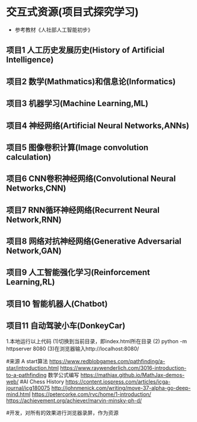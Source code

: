 # 交互式资源(项目式探究学习)
- 参考教材《人社部人工智能初步》
## 项目1 人工历史发展历史(History of Artificial Intelligence)
## 项目2 数学(Mathmatics)和信息论(Informatics)
## 项目3 机器学习(Machine Learning,ML)
## 项目4 神经网络(Artificial Neural Networks,ANNs)
## 项目5 图像卷积计算(Image convolution calculation)
## 项目6 CNN卷积神经网络(Convolutional Neural Networks,CNN)
## 项目7 RNN循环神经网络(Recurrent Neural Network,RNN)
## 项目8 网络对抗神经网络(Generative Adversarial Network,GAN)
## 项目9 人工智能强化学习(Reinforcement Learning,RL)
## 项目10 智能机器人(Chatbot)
## 项目11 自动驾驶小车(DonkeyCar)

1.本地运行以上代码
(1)切换到当前目录，即index.html所在目录
(2) python -m httpserver 8080
(3)在浏览器输入http://localhost:8080/

#来源
A start算法
https://www.redblobgames.com/pathfinding/a-star/introduction.html
https://www.raywenderlich.com/3016-introduction-to-a-pathfinding
数学公式编写
https://mathjax.github.io/MathJax-demos-web/
#AI Chess History
https://content.iospress.com/articles/icga-journal/icg180075
http://johnmenick.com/writing/move-37-alpha-go-deep-mind.html
https://petercorke.com/rvc/home/1-introduction/
https://achievement.org/achiever/marvin-minsky-ph-d/

#开发，对所有的效果进行浏览器录屏，作为资源